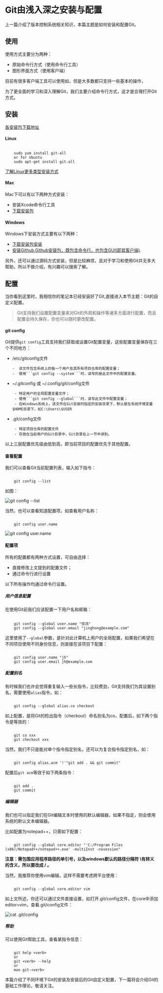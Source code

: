 # Git由浅入深之安装与配置

上一篇介绍了版本控制系统相关知识，本篇主题是如何安装和配置Git。

## 使用

使用方式主要分为两种：

- 原始命令行方式（使用命令行工具）
- 图形界面方式（使用客户端）

目前有很多客户端工具可以使用如，但是大多数都只支持一些基本的操作，

为了更全面的学习和深入理解Git，我们主要介绍命令行方式，这才是合理打开Git方式。

## 安装

[各安装包下载地址](https://git-scm.com/downloads)

#### Linux

```

	sudo yum install git-all
	or for Ubuntu
	sudo apt-get install git-all
```

[了解Linux更多类型安装方式](https://git-scm.com/download/linux)

#### Mac

Mac下可以有以下两种方式安装：

- 安装Xcode命令行工具
- [下载安装包](https://git-scm.com/download/mac)

#### Windows

Windows下安装方式主要有以下两种：

- [下载安装包安装](http://git-scm.com/download/win)
- [安装Github,Github安装包，既包含命令行，也包含GUI(即其客户端)](http://windows.github.com).

另外，还可以通过源码方式安装，但是比较麻烦，且对于学习和使用Git并无多大帮助，所以不做介绍，有兴趣可以搜索了解。

## 配置

当你看到这里时，我相信你的笔记本已经安装好了Git,直接进入本节主题：Git的自定义配置。

> Git支持我们设置配置变量来对Git的外观和操作等诸多方面进行配置，而且配置会持久保存，你也可以随时更改配置。

#### git config

Git提供```git config```工具支持我们获取或设置Git配置变量，这些配置变量保存在三个不同地方：

- /etc/gitconfig文件

      -  该文件包含系统上的每一个用户及其所有项目仓库的配置变量；
      -  使用```git config --system```时，读写的是此文件中的配置变量。

- ~/.gitconfig 或 ~/.config/git/config文件

       - 特定用户的全局配置变量文件；
       - 使用```git config --global```时，读写此文件中配置变量；
       - 在Windows系统上，该文件在Git安装时指定的安装目录下，默认是在系统环境变量$HOME目录下，如C:\Users\$USER

- .git/config文件

       - 特定项目仓库的配置文件
       - 存放在当前用户的Git目录中，Git目录在上一节中讲到。

以上三层配置优先级由低到高，即当前项目的配置优先于其他配置。

#### 查看配置

我们可以查看Git当前配置列表，输入如下指令：

```

	git config --list
```

如图：

![git config --list](http://blog.codingplayboy.com/wp-content/uploads/2017/01/git-config-list.png)

当然，也可以查看知道配置项，如查看用户名称：

```

	git config user.name
```

![git config user.name](http://blog.codingplayboy.com/wp-content/uploads/2017/01/git-config-uname.png)

#### 配置项

所有的配置都有两种方式设置，可自由选择：

- 直接修改上文提到的配置文件；
- 通过命令行进行设置

以下所有操作均通过命令行设置。

##### 用户信息配置

在使用Git前我们应该配置一下用户名和邮箱：

```

	git config --global user.name "惊鸿"
	git config --global user.email "jinghong@example.com"
```

这里使用了```--global```参数，是针对此计算机上用户的全局配置，如果我们希望在不同项目使用不同身份信息，则直接在该项目下配置：

```

	git config user.name "jh"
	git config user.email jh@example.com
```

##### 配置别名

有时候我们也许会觉得重复输入一些长指令，比较费劲，Git支持我们为其设置别名，需要使用```alias```指令，如：

```

	git config --global alias.co checkout
```

如上配置，是将Git的检出指令（checkout）命名别名为co，配置后，如下两个指令是等效的：

```

	git co xxx
	git checkout xxx
```

当然，我们不只是能对单个指令指定别名，还可以为复合指令指定别名，如：

```

	git config alias.acm '!'"git add . && git commit"
```

配置后```git acm```等效于如下两条指令：

```

	git add .
	git commit
```

##### 编辑器

我们也可以指定我们在Git编辑文本时使用的默认编辑器，如果不指定，则会使用系统的默认文本编辑器。

比如配置为notepad++，只需如下配置：

```

	git config --global core.editor "'C:/Program Files (x86)/Notepad++/notepad++.exe' -multiInst -nosession"
```

**注意：需包围应用程序路径的单引号，以及windows默认的路径分隔符 \有转义的含义，所以要改成 / 。**

当然，我推荐你使用vim编辑，这样不需要考虑跨平台使用：

```

	git config --global core.editor vim
```

如上文所述，你还可以通过文件直接设置，如打开.git/config文件，在core中添加 editor=vim，查看.git/config文件：
  
![cat .git/config](http://blog.codingplayboy.com/wp-content/uploads/2017/01/git-config-editor.png)

##### 帮助

可以使用Git帮助工具，查看某指令信息：

```

	git help <verb>
	or
	git <verb> --help
	or
	man git-<verb>
```

本篇介绍了不同环境下Git的安装及安装后的Git自定义配置，下一篇将会介绍Git的基础工作理论，敬请关注。
